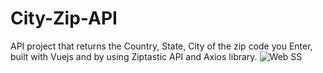 # City-Zip-API
API project that returns the Country, State, City of the zip code you Enter, built with Vuejs and by using Ziptastic API and Axios library.
![Web SS](C:\Users\ahmad\Pictures\Screenshots\screen(7).png)
